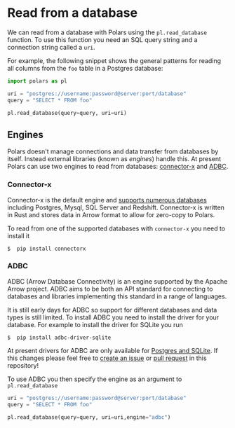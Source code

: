 # Read from a database

We can read from a database with Polars using the `pl.read_database` function. To use this function you need an SQL query string and a connection string called a `uri`.

For example, the following snippet shows the general patterns for reading all columns from the `foo` table in a Postgres database:

```python
import polars as pl

uri = "postgres://username:password@server:port/database"
query = "SELECT * FROM foo"

pl.read_database(query=query, uri=uri)
```

## Engines

Polars doesn't manage connections and data transfer from databases by itself. Instead external libraries (known as *engines*) handle this. At present Polars can use two engines to read from databases: [connector-x](https://github.com/sfu-db/connector-x) and [ADBC](https://arrow.apache.org/docs/format/ADBC.html).

### Connector-x

Connector-x is the default engine and [supports numerous databases](https://github.com/sfu-db/connector-x#sources) including Postgres, Mysql, SQL Server and Redshift. Connector-x is written in Rust and stores data in Arrow format to allow for zero-copy to Polars.

To read from one of the supported databases with `connector-x` you need to install it

```shell
$  pip install connectorx
```

### ADBC

ADBC (Arrow Database Connectivity) is an engine supported by the Apache Arrow project. ADBC aims to be both an API standard for connecting to databases and libraries implementing this standard in a range of languages.

It is still early days for ADBC so support for different databases and data types is still limited. To install ADBC you need to install the driver for your database. For example to install the driver for SQLite you run

```shell
$  pip install adbc-driver-sqlite
```

At present drivers for ADBC are only available for [Postgres and SQLite](https://arrow.apache.org/adbc/0.1.0/driver/cpp/index.html). If this changes please feel free to [create an issue](https://github.com/pola-rs/polars-book/issues) or [ pull request](https://github.com/pola-rs/polars-book/pulls) in this repository!

To use ADBC you then specify the engine as an argument to `pl.read_database`

```python
uri = "postgres://username:password@server:port/database"
query = "SELECT * FROM foo"

pl.read_database(query=query, uri=uri,engine="adbc")
```
